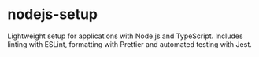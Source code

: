 # nodejs-setup
Lightweight setup for applications with Node.js and TypeScript. Includes linting with ESLint, formatting with Prettier and automated testing with Jest.
